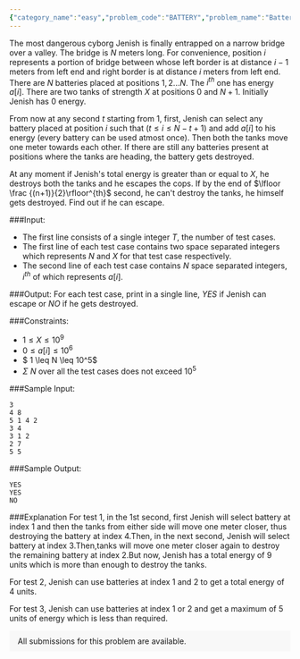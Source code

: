```yaml
---
{"category_name":"easy","problem_code":"BATTERY","problem_name":"Batteries Needed!","problemComponents":{"constraints":"","constraintsState":false,"subtasks":"","subtasksState":false,"inputFormat":"","inputFormatState":false,"outputFormat":"","outputFormatState":false,"sampleTestCases":{}},"video_editorial_url":"","languages_supported":{"0":"CPP14","1":"C","2":"JAVA","3":"PYTH 3.6","4":"CPP17","5":"PYTH","6":"PYP3","7":"CS2","8":"ADA","9":"PYPY","10":"TEXT","11":"PAS fpc","12":"NODEJS","13":"RUBY","14":"PHP","15":"GO","16":"HASK","17":"TCL","18":"PERL","19":"SCALA","20":"LUA","21":"kotlin","22":"BASH","23":"JS","24":"LISP sbcl","25":"rust","26":"PAS gpc","27":"BF","28":"CLOJ","29":"R","30":"D","31":"CAML","32":"FORT","33":"ASM","34":"swift","35":"FS","36":"WSPC","37":"LISP clisp","38":"SQL","39":"SCM guile","40":"PERL6","41":"ERL","42":"CLPS","43":"ICK","44":"NICE","45":"PRLG","46":"ICON","47":"COB","48":"SCM chicken","49":"PIKE","50":"SCM qobi","51":"ST","52":"SQLQ","53":"NEM"},"max_timelimit":1,"source_sizelimit":50000,"problem_author":"hackcyborg","problem_tester":"","date_added":"22-12-2020","tags":{"0":"bytr2020","1":"easy","2":"hackcyborg"},"problem_difficulty_level":"Easy","best_tag":"","editorial_url":"https://discuss.codechef.com/problems/BATTERY","time":{"view_start_date":1104528600,"submit_start_date":1104528600,"visible_start_date":1104528600,"end_date":1735669800},"is_direct_submittable":false,"problemDiscussURL":"https://discuss.codechef.com/search?q=BATTERY","is_proctored":false,"visitedContests":{},"layout":"problem"}
---
```

The most dangerous cyborg Jenish is finally entrapped on a narrow bridge over a valley. The bridge is $N$ meters long. For convenience, position $i$ represents a portion of bridge between whose left border is at distance $i-1$ meters from left end and right border is at distance $i$ meters from left end. 
There are $N$ batteries placed at positions $1,2...N$. The $i^{th}$ one has energy $a[i]$.
There are two tanks of strength $X$ at positions $0$ and $N+1$. Initially Jenish has $0$ energy.

From now at any second $t$ starting from $1$, 
first, Jenish can select any battery placed at position $i$ such that $(t \leq i \leq N-t+1)$ and add $a[i]$ to his energy (every battery can be used atmost once).
Then both the tanks move one meter towards each other. If there are still any batteries present at positions where the tanks are heading, the battery gets destroyed. 

At any moment if Jenish's total energy is greater than or equal to $X$, he destroys both the tanks and he escapes the cops. If by the end of $\lfloor \frac {(n+1)}{2}\rfloor^{th}$ second, he can't destroy the tanks, he himself gets destroyed. Find out if he can escape.

###Input:

- The first line consists of a single integer $T$, the number of test cases.
- The first line of each test case contains two space separated integers which represents $N$ and $X$ for that test case respectively.
- The second line of each test case contains $N$ space separated integers, $i^{th}$ of which represents $a[i]$.


###Output:
For each test case, print in a single line, $YES$ if Jenish can escape or $NO$ if he gets destroyed.

###Constraints:
- $1 \leq  X \leq 10^9$
- $0 \leq a[i] \leq 10^6$
- $ 1 \leq N \leq 10^5$
- $\Sigma$ $N$ over all the test cases does not exceed $10^5$


###Sample Input:
```
3
4 8
5 1 4 2
3 4
3 1 2
2 7
5 5
```

###Sample Output:
```
YES
YES
NO
```

###Explanation
For test $1$, in the 1st second, first Jenish will select battery at index $1$ and then the tanks from either side will move one meter closer, thus destroying the battery at index $4$.Then, in the next second, Jenish will select battery at index $3$.Then,tanks will move one meter closer again to destroy the remaining battery at index $2$.But now, Jenish has a total energy of $9$ units which is more than enough to destroy the tanks.

For test $2$, Jenish can use batteries at index $1$ and $2$ to get a total energy of $4$ units.

For test $3$, Jenish can use batteries at index $1$ or $2$ and get a maximum of $5$ units of energy which is less than required. 
<aside style='background: #f8f8f8;padding: 10px 15px;'><div>All submissions for this problem are available.</div></aside>
